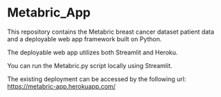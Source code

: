 # Metabric_App
This repository contains the Metabric breast cancer dataset patient data and a deployable web app framework built on Python.

The deployable web app utilizes both Streamlit and Heroku.

You can run the Metabric.py script locally using Streamlit.

The existing deployment can be accessed by the following url: https://metabric-app.herokuapp.com/
